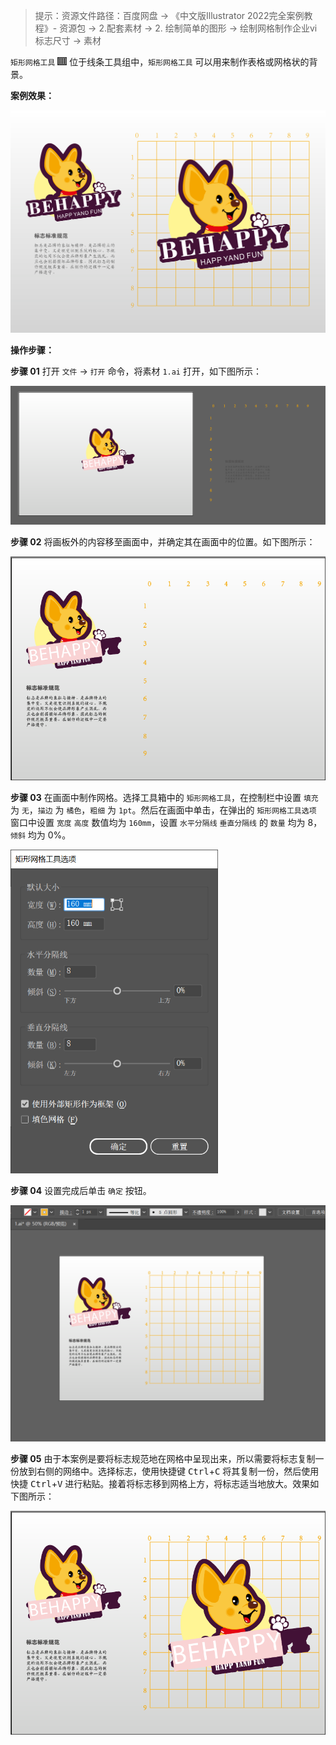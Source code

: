 > 提示：资源文件路径：百度网盘 -> 《中文版Illustrator 2022完全案例教程》- 资源包 -> 2.配套素材 -> 2. 绘制简单的图形 -> 绘制网格制作企业vi 标志尺寸 -> 素材

`矩形网格工具` <img src="./images/01.png" style="zoom:50%;" /> 位于线条工具组中，`矩形网格工具` 可以用来制作表格或网格状的背景。

**案例效果：**

![39](./images/02.jpg)

**操作步骤：**

**步骤 01** 打开 `文件` -> `打开` 命令，将素材 `1.ai` 打开，如下图所示：

![40](./images/03.png)

**步骤 02** 将画板外的内容移至画面中，并确定其在画面中的位置。如下图所示：

<img src="./images/04.png" alt="04" style="zoom:80%;" />

**步骤 03** 在画面中制作网格。选择工具箱中的 `矩形网格工具`，在控制栏中设置 `填充` 为 `无`，`描边` 为 `橘色`，`粗细` 为 `1pt`。然后在画面中单击，在弹出的 `矩形网格工具选项` 窗口中设置 `宽度` `高度` 数值均为 `160mm`，设置 `水平分隔线` `垂直分隔线` 的 `数量` 均为 8，`倾斜` 均为 0%。

<img src="./images/05.png" alt="05" style="zoom:67%;" />

**步骤 04** 设置完成后单击 `确定` 按钮。

<img src="./images/06.png" alt="06" style="zoom:67%;" />

**步骤 05** 由于本案例是要将标志规范地在网格中呈现出来，所以需要将标志复制一份放到右侧的网络中。选择标志，使用快捷键 <kbd>Ctrl</kbd>+<kbd>C</kbd> 将其复制一份，然后使用快捷 <kbd>Ctrl</kbd>+<kbd>V</kbd> 进行粘贴。接着将标志移到网格上方，将标志适当地放大。效果如下图所示：

<img src="./images/07.png" alt="07" style="zoom:67%;" />